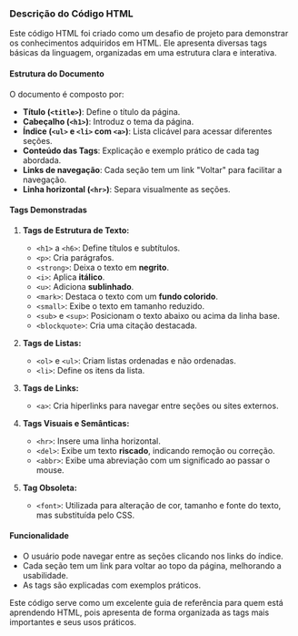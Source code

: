 ### Descrição do Código HTML

Este código HTML foi criado como um desafio de projeto para demonstrar os conhecimentos adquiridos em HTML. Ele apresenta diversas tags básicas da linguagem, organizadas em uma estrutura clara e interativa.

#### Estrutura do Documento
O documento é composto por:
- **Título (`<title>`)**: Define o título da página.
- **Cabeçalho (`<h1>`)**: Introduz o tema da página.
- **Índice (`<ul>` e `<li>` com `<a>`)**: Lista clicável para acessar diferentes seções.
- **Conteúdo das Tags**: Explicação e exemplo prático de cada tag abordada.
- **Links de navegação**: Cada seção tem um link "Voltar" para facilitar a navegação.
- **Linha horizontal (`<hr>`)**: Separa visualmente as seções.

#### Tags Demonstradas
1. **Tags de Estrutura de Texto:**
   - `<h1>` a `<h6>`: Define títulos e subtítulos.
   - `<p>`: Cria parágrafos.
   - `<strong>`: Deixa o texto em **negrito**.
   - `<i>`: Aplica **itálico**.
   - `<u>`: Adiciona **sublinhado**.
   - `<mark>`: Destaca o texto com um **fundo colorido**.
   - `<small>`: Exibe o texto em tamanho reduzido.
   - `<sub>` e `<sup>`: Posicionam o texto abaixo ou acima da linha base.
   - `<blockquote>`: Cria uma citação destacada.

2. **Tags de Listas:**
   - `<ol>` e `<ul>`: Criam listas ordenadas e não ordenadas.
   - `<li>`: Define os itens da lista.

3. **Tags de Links:**
   - `<a>`: Cria hiperlinks para navegar entre seções ou sites externos.

4. **Tags Visuais e Semânticas:**
   - `<hr>`: Insere uma linha horizontal.
   - `<del>`: Exibe um texto **riscado**, indicando remoção ou correção.
   - `<abbr>`: Exibe uma abreviação com um significado ao passar o mouse.

5. **Tag Obsoleta:**
   - `<font>`: Utilizada para alteração de cor, tamanho e fonte do texto, mas substituída pelo CSS.

#### Funcionalidade
- O usuário pode navegar entre as seções clicando nos links do índice.
- Cada seção tem um link para voltar ao topo da página, melhorando a usabilidade.
- As tags são explicadas com exemplos práticos.

Este código serve como um excelente guia de referência para quem está aprendendo HTML, pois apresenta de forma organizada as tags mais importantes e seus usos práticos.

